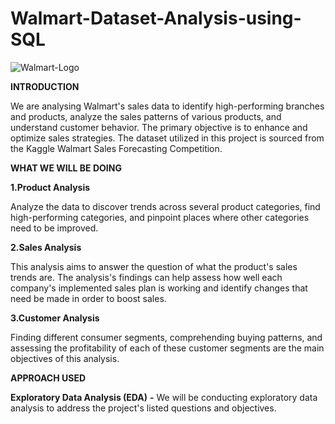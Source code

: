 # Walmart-Dataset-Analysis-using-SQL
![Walmart-Logo](https://github.com/user-attachments/assets/d7b43186-1a4f-44c0-86bc-050eb0a12feb)

**INTRODUCTION**  

We are analysing Walmart's sales data to identify high-performing branches and products, analyze the sales patterns of various products, and understand customer behavior. The primary objective is to enhance and optimize sales strategies. The dataset utilized in this project is sourced from the Kaggle Walmart Sales Forecasting Competition.

**WHAT WE WILL BE DOING** 

**1.Product Analysis** 

Analyze the data to discover trends across several product categories, find high-performing categories, and pinpoint places where other categories need to be improved.

**2.Sales Analysis** 

This analysis aims to answer the question of what the product's sales trends are. The analysis's findings can help assess how well each company's implemented sales plan is working and identify changes that need be made in order to boost sales.

**3.Customer Analysis**

Finding different consumer segments, comprehending buying patterns, and assessing the profitability of each of these customer segments are the main objectives of this analysis.

**APPROACH USED** 

**Exploratory Data Analysis (EDA)** **-**
We will be conducting exploratory data analysis to address the project's listed questions and objectives.







